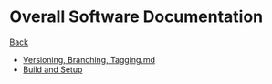 # Overall Software Documentation

[Back](../README.md)

- [Versioning, Branching, Tagging.md](Versioning_Branching_Tagging.md)
- [Build and Setup](Build_and_Setup.md)


